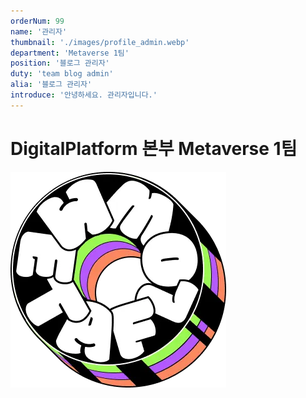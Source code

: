 ```yaml
---
orderNum: 99
name: '관리자'
thumbnail: './images/profile_admin.webp'
department: 'Metaverse 1팀'
position: '블로그 관리자'
duty: 'team blog admin'
alia: '블로그 관리자'
introduce: '안녕하세요. 관리자입니다.'
---
```


# DigitalPlatform 본부 Metaverse 1팀

![Git Commit Message Example](images/profile_admin.webp)
